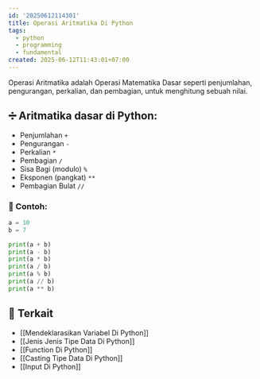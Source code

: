 ```yaml
---
id: '20250612114301'
title: Operasi Aritmatika Di Python
tags:
  - python
  - programming
  - fundamental
created: 2025-06-12T11:43:01+07:00
---
```


Operasi Aritmatika adalah Operasi Matematika Dasar seperti penjumlahan, pengurangan, perkalian, dan pembagian, untuk menghitung sebuah nilai.

## ➗ Aritmatika dasar di Python:

- Penjumlahan `+`
- Pengurangan `-`
- Perkalian `*`
- Pembagian `/`
- Sisa Bagi (modulo) `%`
- Eksponen (pangkat) `**`
- Pembagian Bulat `//`

### 📝 Contoh:

```python
a = 10
b = 7

print(a + b)
print(a - b)
print(a * b)
print(a / b)
print(a % b)
print(a // b)
print(a ** b)
```

## 🔗 Terkait

- [[Mendeklarasikan Variabel Di Python]]
- [[Jenis Jenis Tipe Data Di Python]]
- [[Function Di Python]]
- [[Casting Tipe Data Di Python]]
- [[Input Di Python]]
